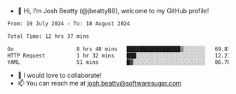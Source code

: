 - 👋 Hi, I’m Josh Beatty (@jbeatty88), welcome to my GitHub profile!

<!--START_SECTION:waka-->

```txt
From: 19 July 2024 - To: 18 August 2024

Total Time: 12 hrs 37 mins

Go                    8 hrs 48 mins   █████████████████▒░░░░░░░   69.83 %
HTTP Request          1 hr 32 mins    ███░░░░░░░░░░░░░░░░░░░░░░   12.21 %
YAML                  51 mins         █▓░░░░░░░░░░░░░░░░░░░░░░░   06.78 %
```

<!--END_SECTION:waka-->

- 💞️ I would love to collaborate!
- 📫 You can reach me at josh.beatty@softwaresugar.com

<!---
jbeatty88/jbeatty88 is a ✨ special ✨ repository because its `README.md` (this file) appears on your GitHub profile.
You can click the Preview link to take a look at your changes.
--->
